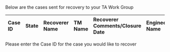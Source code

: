Below are the cases sent for recovery to your TA Work Group

| Case ID | State | Recoverer Name | TM Name | Recoverer Comments/Closure Date | Engineer Name | Additional Data/Red Flags |
|:-----------|:-----------|:-----------|:-----------|:-----------|:-----------|:-----------| 

Please enter the Case ID for the case you would like to recover

